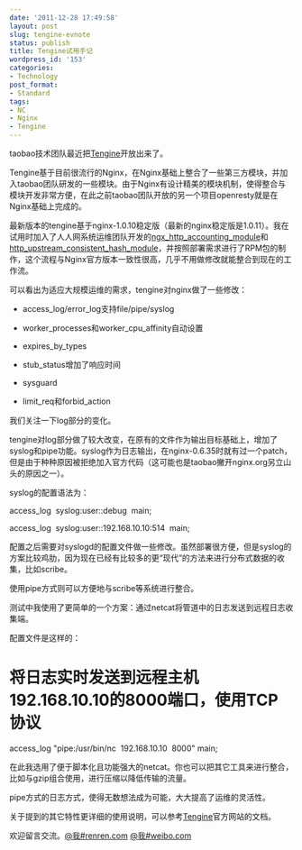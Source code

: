 ```yaml
---
date: '2011-12-28 17:49:58'
layout: post
slug: tengine-evnote
status: publish
title: Tengine试用手记
wordpress_id: '153'
categories:
- Technology
post_format:
- Standard
tags:
- NC
- Nginx
- Tengine
---
```


taobao技术团队最近把[Tengine](http://tengine.taobao.org)开放出来了。

Tengine基于目前很流行的Nginx，在Nginx基础上整合了一些第三方模块，并加入taobao团队研发的一些模块。由于Nginx有设计精美的模块机制，使得整合与模块开发非常方便，在此之前taobao团队开放的另一个项目openresty就是在Nginx基础上完成的。

最新版本的tengine基于nginx-1.0.10稳定版（最新的nginx稳定版是1.0.11）。我在试用时加入了人人网系统运维团队开发的[ngx_http_accounting_module](https://github.com/xiaonei/ngx_http_consistent_hash)和[http_upstream_consistent_hash_module](https://github.com/xiaonei/ngx_http_accounting_module)，并按照部署需求进行了RPM包的制作，这个流程与Nginx官方版本一致性很高，几乎不用做修改就能整合到现在的工作流。

可以看出为适应大规模运维的需求，tengine对nginx做了一些修改：



	
  * access_log/error_log支持file/pipe/syslog

	
  * worker_processes和worker_cpu_affinity自动设置

	
  * expires_by_types

	
  * stub_status增加了响应时间

	
  * sysguard

	
  * limit_req和forbid_action




我们关注一下log部分的变化。

tengine对log部分做了较大改变，在原有的文件作为输出目标基础上，增加了syslog和pipe功能。syslog作为日志输出，在nginx-0.6.35时就有过一个patch，但是由于种种原因被拒绝加入官方代码（这可能也是taobao撇开nginx.org另立山头的原因之一）。

syslog的配置语法为：


access_log  syslog:user::debug  main;




access_log  syslog:user::192.168.10.10:514  main;


配置之后需要对syslogd的配置文件做一些修改。虽然部署很方便，但是syslog的方案比较鸡肋，因为现在已经有比较多的更“现代”的方法来进行分布式数据的收集，比如scribe。

使用pipe方式则可以方便地与scribe等系统进行整合。

测试中我使用了更简单的一个方案：通过netcat将管道中的日志发送到远程日志收集端。

配置文件是这样的：


# 将日志实时发送到远程主机192.168.10.10的8000端口，使用TCP协议




access_log   "pipe:/usr/bin/nc  192.168.10.10  8000" main;


在此我选用了便于脚本化且功能强大的netcat。你也可以把其它工具来进行整合，比如与gzip组合使用，进行压缩以降低传输的流量。

pipe方式的日志方式，使得无数想法成为可能，大大提高了运维的灵活性。



关于提到的其它特性更详细的使用说明，可以参考[Tengine](http://tengine.taobao.org)官方网站的文档。

欢迎留言交流。[@我#renren.com](http://www.renren.com/g/277881218) [@我#weibo.com](http://weibo.com/1653644220)
